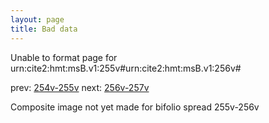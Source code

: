 ```yaml
---
layout: page
title: Bad data
---
```


Unable to format page for urn:cite2:hmt:msB.v1:255v#urn:cite2:hmt:msB.v1:256v#

prev: [254v-255v](../254v-255v/) next: [256v-257v](../256v-257v/)

Composite image not yet made for bifolio spread 255v-256v

